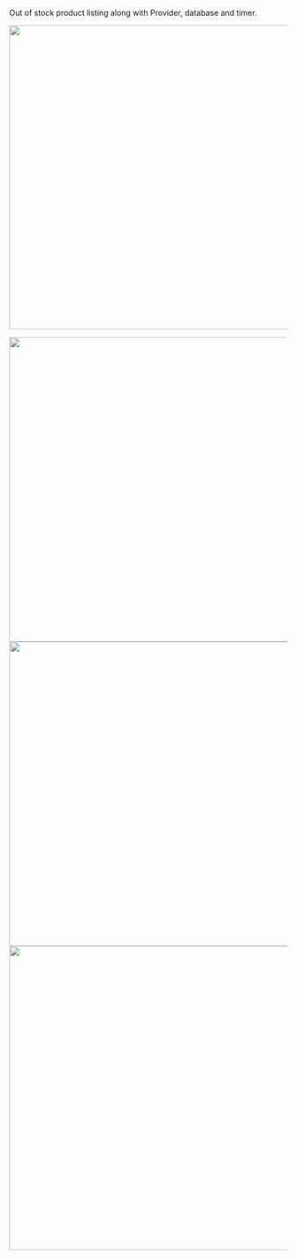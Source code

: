 

Out of stock product listing along with Provider, database and timer.

<img src="https://user-images.githubusercontent.com/111557931/214486584-f72e426b-bf85-4121-8275-fabcc03271f6.mp4" style=" height:550; " data-target="animated-image.originalImage">

 <img src="https://user-images.githubusercontent.com/111557931/214487018-1d1286db-61b0-4297-884f-c64361fc8939.jpg" style=" height:550px; " data-target="animated-image.originalImage"> <img src="https://user-images.githubusercontent.com/111557931/214486593-91a510f7-446c-4208-a375-3e2372dc952f.jpg" style=" height:550px; " data-target="animated-image.originalImage"> <img src="https://user-images.githubusercontent.com/111557931/214487028-7c5bc191-7d10-4a02-9e08-70dcefc1f3bd.jpg" style=" height:550px; " data-target="animated-image.originalImage">
